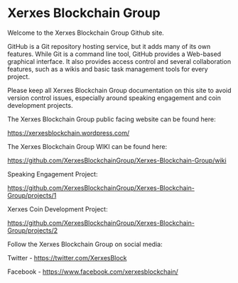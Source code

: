 # Xerxes Blockchain Group
Welcome to the Xerxes Blockchain Group Github site.

GitHub is a Git repository hosting service, but it adds many of its own features. While Git is a command line tool, GitHub provides a Web-based graphical interface. It also provides access control and several collaboration features, such as a wikis and basic task management tools for every project.

Please keep all Xerxes Blockchain Group documentation on this site to avoid version control issues, especially around speaking engagement and coin development projects.

The Xerxes Blockchain Group public facing website can be found here:

https://xerxesblockchain.wordpress.com/

The Xerxes Blockchain Group WIKI can be found here:

https://github.com/XerxesBlockchainGroup/Xerxes-Blockchain-Group/wiki

Speaking Engagement Project:

https://github.com/XerxesBlockchainGroup/Xerxes-Blockchain-Group/projects/1

Xerxes Coin Development Project:

https://github.com/XerxesBlockchainGroup/Xerxes-Blockchain-Group/projects/2

Follow the Xerxes Blockchain Group on social media:

Twitter - https://twitter.com/XerxesBlock

Facebook - https://www.facebook.com/xerxesblockchain/

